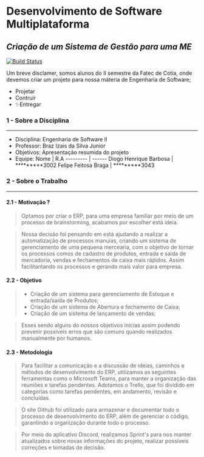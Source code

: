 # Desenvolvimento de Software Multiplataforma 
## _Criação de um Sistema de Gestão para uma ME_

[![Build Status](https://travis-ci.org/joemccann/dillinger.svg?branch=master)](https://travis-ci.org/joemccann/dillinger)

Um breve disclamer, somos alunos do II semestre da Fatec de Cotia, onde devemos criar um projeto para nossa máteria de Engenharia de Software;

- Projetar 
- Contruir
- ✨Entregar

### 1 - Sobre a Disciplina
----
- Disciplina: Engenharia de Software II
- Professor: Braz Izais da Silva Junior
- Objetivos: Apresentação resumida do projeto
- Equipe:
     Nome   | R.A
    --------- | ------
    Diogo Henrique Barbosa | *********3002
    Felipe Feitosa Braga  | *********3043


### 2 - Sobre o Trabalho
----

#### 2.1 - Motivação ?

> Optamos por criar o ERP, para uma empresa familiar por meio de um processo de brainstorming,  acabamos por escolher está ideia.  

> Nossa decisão foi pensando em está ajudando a realizar a automatização de processos manuias, criando um sistema de gerenciamento de uma pequena mercearia, com o objetivo de tornar os processos comos de cadastro de produtos, entrada e saida de mercadoria, vendas e fechamentos de caixa mais ráṕidos. Assim facilitantando os processos e gerando mais valor para empresa. 

#### 2.2 - Objetivo

> - Criação de um sistema para gerenciamento de Estoque e entrada/saída de Produtos;
> - Criação de um sistema de Abertura e fechamento de Caixa;
> - Criação de um sistema de lançamento de vendas;

> Esses sendo alguns do nossos objetivos inicias assim podendo prevenir possíveis erros que são comuns quando realizados manualmente por humanos.
    
#### 2.3 - Metodologia 

> Para facilitar a comunicação e a discussão de ideias, caminhos e métodos de desenvolvimento do ERP, utilizamos as seguintes ferramentas como o Microsoft Teams,  para manter a organização das reuniões e tarefas pendentes. Adotamos o Trello, que foi dividido em categorias como tarefas pendentes, em andamento, revisão e concluídas. 

> O site Github foi utilizado para armazenar e documentar todo o processo de desenvolvimento do ERP, além de gerenciar o código, garantindo a organização durante todo o processo. 

> Por meio do aplicativo Discord, realizamos Sprint's para nos manter atualizados sobre novas informações do projeto, realizar possíveis correções e tomadas de decisão. 

